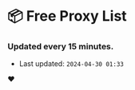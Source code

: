 # :package: Free Proxy List
### Updated every 15 minutes.

- Last updated: `2024-04-30 01:33`

:heart:
